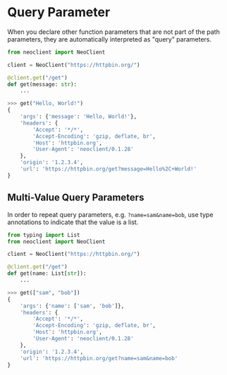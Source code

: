 # Query Parameter
When you declare other function parameters that are not part of the path parameters, they are automatically interpreted as "query" parameters.
```python
from neoclient import NeoClient

client = NeoClient("https://httpbin.org/")

@client.get("/get")
def get(message: str):
    ...
```
```python
>>> get("Hello, World!")
{
    'args': {'message': 'Hello, World!'},
    'headers': {
        'Accept': '*/*',
        'Accept-Encoding': 'gzip, deflate, br',
        'Host': 'httpbin.org',
        'User-Agent': 'neoclient/0.1.28'
    },
    'origin': '1.2.3.4',
    'url': 'https://httpbin.org/get?message=Hello%2C+World!'
}
```

## Multi-Value Query Parameters
In order to repeat query parameters, e.g. `?name=sam&name=bob`, use type annotations
to indicate that the value is a list.
```python
from typing import List
from neoclient import NeoClient

client = NeoClient("https://httpbin.org/")

@client.get("/get")
def get(name: List[str]):
    ...
```
```python
>>> get(["sam", "bob"])
{
    'args': {'name': ['sam', 'bob']},
    'headers': {
        'Accept': '*/*',
        'Accept-Encoding': 'gzip, deflate, br',
        'Host': 'httpbin.org',
        'User-Agent': 'neoclient/0.1.28'
    },
    'origin': '1.2.3.4',
    'url': 'https://httpbin.org/get?name=sam&name=bob'
}
```